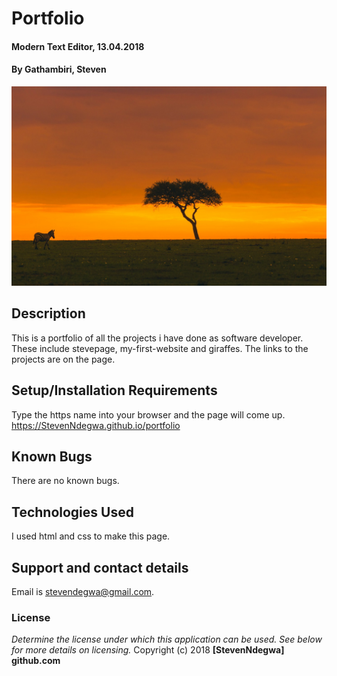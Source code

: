 # Portfolio
#### Modern Text Editor, 13.04.2018
#### By **Gathambiri, Steven**
![GitHub Logo](images/5.jpg)

## Description
This is a portfolio of all the projects i have done as software developer. These include stevepage, my-first-website and giraffes. The links to the projects are on the page.
## Setup/Installation Requirements
Type the https name into your browser and the page will come up. https://StevenNdegwa.github.io/portfolio
## Known Bugs
There are no known bugs.
## Technologies Used
I used html and css to make this page.
## Support and contact details
Email is stevendegwa@gmail.com.
### License
*Determine the license under which this application can be used.  See below for more details on licensing.*
Copyright (c) 2018 **[StevenNdegwa] github.com**
